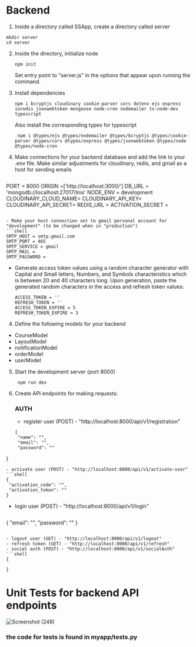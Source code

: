 # Backend
1) Inside a directory called SSApp, create a directory called server
```shell
mkdir server
cd server
```
2) Inside the directory, initialize node
   ```shell
   npm init
   ```
   Set entry point to "server.js" in the options that appear upon running the command.

3) Install dependencies
   ```shell
   npm i bcryptjs cloudinary cookie-parser cors dotenv ejs express ioredis jsonwebtoken mongoose node-cron nodemailer ts-node-dev typescript
   ```
   Also install the corresponding types for typescript
   ```shell
    npm i @types/ejs @types/nodemailer @types/bcryptjs @types/cookie-parser @types/cors @types/express @types/jsonwebtoken @types/node @types/node-cron
   ```

3) Make connections for your backend database and add the link to your .env file. Make similar adjustments for cloudinary, redis, and gmail as a host for sending emails
   
   ```shell
PORT = 8000
ORIGIN =['http://localhost:3000/']
DB_URL = 'mongodb://localhost:27017/lms'
NODE_ENV = development
CLOUDINARY_CLOUD_NAME=
CLOUDINARY_API_KEY=
CLOUDINARY_API_SECRET=
REDIS_URL = 
ACTIVATION_SECRET = 

   ```

- Make your host connection set to gmail personal account for "development" (to be changed when in "production")
   ```shell
   SMTP_HOST = smtp.gmail.com
   SMTP_PORT = 465
   SMTP_SERVICE = gmail
   SMTP_MAIL = 
   SMTP_PASSWORD = 
   ```

- Generate access token values using a random character generator with Capital and Small letters, Numbers, and Symbols characteristics which is between 20 and 40 characters long. Upon generation, paste the generated random characters in the access and refresh token values:

   ```shell
   ACCESS_TOKEN = '' 
   REFRESH_TOKEN = ''
   ACCESS_TOKEN_EXPIRE = 5
   REFRESH_TOKEN_EXPIRE = 3
   ```


4) Define the following models for your backend
- CourseModel
- LayoutModel
- notificationModel
- orderModel
- userModel

5) Start the development server (port 8000)
   ```shell
    npm run dev
   ```
6) Create API endpoints  for making requests:
   ### AUTH
   - register user (POST) - "http://localhost:8000/api/v1/registration"
   ```shell
   {
    "name": "",
    "email": "",
    "password": ""
}
   ```
- activate user (POST) - "http://localhost:8000/api/v1/activate-user"
```shell
{
    "activation_code": "",
    "activation_token": ""
}
```

- login user (POST) - "http://localhost:8000/api/v1/login"
  ```shell
{
    "email": "",
    "password": ""
}
  ```

- logout user (GET) - "http://localhost:8000/api/v1/logout"
- refresh token (GET) - "http://localhost:8000/api/v1/refresh"
- social auth (POST) - "http://localhost:8000/api/v1/socialAuth"
```shell
{

}
```



   
# Unit Tests for backend API endpoints
![Screenshot (248)](https://github.com/KNyathi/DataParser/assets/124944851/1116bb16-2ec5-4859-9ac1-d3ad4032782a)

### the code for tests is found in myapp/tests.py

 
